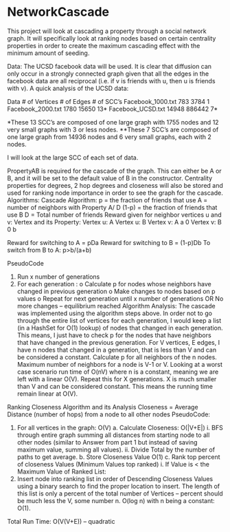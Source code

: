 # NetworkCascade
This project will look at cascading a property through a social network graph.  It will specifically look at  ranking nodes based 
on certain centrality properties in order to create the maximum cascading effect with the minimum amount of seeding.  

Data:
The UCSD facebook data will be used.  It is clear that diffusion can only occur in a strongly connected graph given that all the edges in the facebook data are all reciprocal (i.e. if v is friends with u, then u is friends with v).  A quick analysis of the UCSD data:

Data				# of Vertices		    # of Edges		# of SCC’s
Facebook_1000.txt		    783			        3784			1
Facebook_2000.txt		    1780			15650			13*
Facebook_UCSD.txt	      	14948			        886442		   	 7*

*These 13 SCC’s are composed of one large graph with 1755 nodes and 12 very small graphs with 3 or less nodes.
**These 7 SCC’s are composed of one large graph from 14936 nodes and 6 very small graphs, each with 2 nodes.

I will look at the large SCC of each set of data.  

PropertyAB is required for the cascade of the graph.  This can either be A or B, and it will be set to the default value of B in the constructor. 
Centrality properties for degrees, 2 hop degrees and closeness will also be stored and used for ranking node importance in order to see the graph for the cascade.
Algorithms:
Cascade Algorithm:
p = the fraction of friends that use A = number of neighbors with Property A/ D
(1-p) =  the fraction of friends that use B
D = Total number of friends
Reward given for neighbor vertices u and v:
Vertex and its Property:		Vertex u: A		Vertex u: B
Vertex v: A				                a			        0
Vertex v: B				                0			        b

Reward for switching to A = pDa 		Reward for switching to B = (1-p)Db
To switch from B to A:  p>b/(a+b)

PseudoCode
1.	Run x number of generations 			
2.	For each generation :
o	Calculate p for nodes whose neighbors have changed in previous generation
o	Make changes to nodes based on p values
o	Repeat for next generation until x number of generations OR No more changes – equilibrium reached
Algorithm Analysis:
The cascade was implemented using the algorithm steps above.  In order not to go through the entire list of vertices for each generation, I would keep a list (in a HashSet  for O(1) lookup) of nodes that changed in each generation.  This means, I just have to check p for the nodes that have neighbors that have changed in the previous generation.  For V vertices, E edges, I have n nodes that changed in a generation, that is less than V and can be considered a constant.  Calculate p for all neighbors of the n nodes.  Maximum number of neighbors for a node is V-1 or V.  Looking at a worst case scenario run time of O(nV) where n is a constant, meaning we are left with a linear O(V).  Repeat this for X generations.  X is much smaller than V and can be considered constant.   This means the running time remain linear at O(V).  


Ranking Closeness Algorithm and its Analysis
	Closeness = Average Distance (number of hops) from a node to all other nodes
PseudoCode:
1.	For all vertices in the graph: 			O(V)
a.	Calculate Closeness:			O(|V+E|)
i.	BFS through entire graph summing all distances from starting node to all other nodes (similar to Answer from part 1 but instead of saving maximum value, summing all values).
ii.	Divide Total by the number of paths to get average.
b.	Store Closeness Value 			O(1)
c.	Rank top percent of closeness Values (Minimum  Values top ranked) 
i.	If Value is < the Maximum Value of Ranked List:
1.	Insert node into ranking list in order of Descending Closeness Values using a binary search to find the proper location to insert.  The length of this list is only a percent of the total number of Vertices – percent should be much less the V, some number n.  O(log n) with n being a constant: O(1).

Total Run Time: O(V(V+E)) – quadratic

